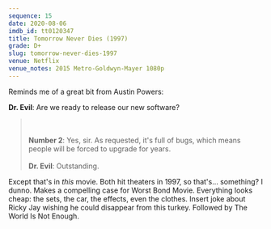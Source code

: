 ```yaml
---
sequence: 15
date: 2020-08-06
imdb_id: tt0120347
title: Tomorrow Never Dies (1997)
grade: D+
slug: tomorrow-never-dies-1997
venue: Netflix
venue_notes: 2015 Metro-Goldwyn-Mayer 1080p
---
```


Reminds me of a great bit from Austin Powers:
>
**Dr. Evil**: Are we ready to release our new software?
>\
>\
**Number 2**: Yes, sir. As requested, it's full of bugs, which means people will be forced to upgrade for years.
>\
>\
**Dr. Evil**: Outstanding.

Except that's in _this_ movie. Both hit theaters in 1997, so that's… something? I dunno. Makes a compelling case for Worst Bond Movie. Everything looks cheap: the sets, the car, the effects, even the clothes. Insert joke about Ricky Jay wishing he could disappear from this turkey. Followed by <span data-imdb-id="tt0143145">The World Is Not Enough</span>.

